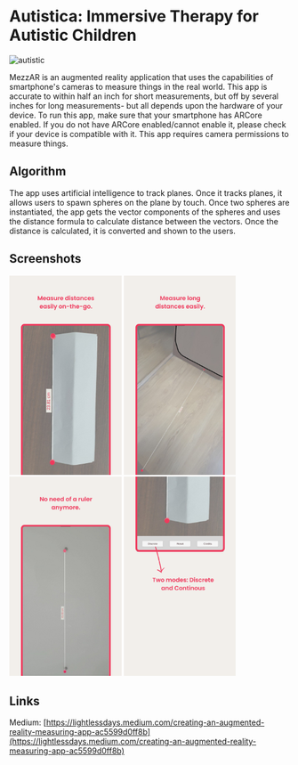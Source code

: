 # Autistica: Immersive Therapy for Autistic Children

![autistic](https://user-images.githubusercontent.com/97734029/196027561-ba250161-15bc-4c28-b86c-b33e81986d17.png)

MezzAR is an augmented reality application that uses the capabilities of smartphone's cameras to measure things in the real world. This app is accurate to within half an inch for short measurements, but off by several inches for long measurements- but all depends upon the hardware of your device. To run this app, make sure that your smartphone has ARCore enabled. If you do not have ARCore enabled/cannot enable it, please check if your device is compatible with it. This app requires camera permissions to measure things.

## Algorithm
The app uses artificial intelligence to track planes. Once it tracks planes, it allows users to spawn spheres on the plane by touch. Once two spheres are instantiated, the app gets the vector components of the spheres and uses the distance formula to calculate distance between the vectors. Once the distance is calculated, it is converted and shown to the users.

## Screenshots
<img src="https://github.com/lightlessdays/MezzAR/blob/main/1.png" width=40%>  <img src="https://github.com/lightlessdays/MezzAR/blob/main/2.png" width=40%>
<img src="https://github.com/lightlessdays/MezzAR/blob/main/3.png" width=40%>  <img src="https://github.com/lightlessdays/MezzAR/blob/main/4.png" width=40%>

## Links
Medium: [https://lightlessdays.medium.com/creating-an-augmented-reality-measuring-app-ac5599d0ff8b](https://lightlessdays.medium.com/creating-an-augmented-reality-measuring-app-ac5599d0ff8b)

